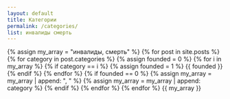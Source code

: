 ```yaml
---
layout: default
title: Категории
permalink: /categories/
list: инвалиды смерть
---
```

{% assign my_array = "инвалиды, смерть" %}
{% for post in site.posts %}
{% for category in post.categories %}
{% assign founded = 0 %}
{% for i in my_array %}
	{% if category == i %}
		{% assign founded = 1 %}
		{{ founded }}
	{% endif %}
{% endfor %}
{% if founded == 0 %}
	{% assign my_array = my_array | append: ", " %}
	{% assign my_array = my_array | append: category %}
{% endif %}
{% endfor %}
{% endfor %}
{{ my_array }}
